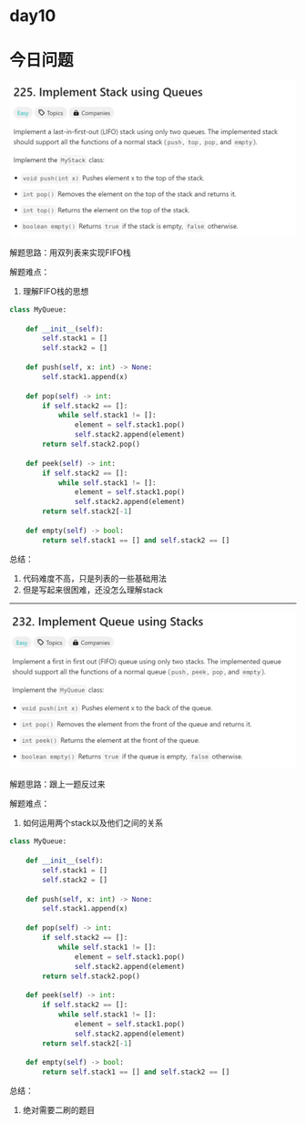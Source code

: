 # day10

# 今日问题

![Untitled](day10-1.png)

解题思路：用双列表来实现FIFO栈

解题难点：

1. 理解FIFO栈的思想

```python
class MyQueue:

    def __init__(self):
        self.stack1 = []
        self.stack2 = []

    def push(self, x: int) -> None:
        self.stack1.append(x)

    def pop(self) -> int:
        if self.stack2 == []:
            while self.stack1 != []:
                element = self.stack1.pop()
                self.stack2.append(element)
        return self.stack2.pop()

    def peek(self) -> int:
        if self.stack2 == []:
            while self.stack1 != []:
                element = self.stack1.pop()
                self.stack2.append(element)
        return self.stack2[-1]

    def empty(self) -> bool:
        return self.stack1 == [] and self.stack2 == []
```

总结：

1. 代码难度不高，只是列表的一些基础用法
2. 但是写起来很困难，还没怎么理解stack

---

![Untitled](day10-2.png)

解题思路：跟上一题反过来

解题难点：

1. 如何运用两个stack以及他们之间的关系

```python
class MyQueue:

    def __init__(self):
        self.stack1 = []
        self.stack2 = []

    def push(self, x: int) -> None:
        self.stack1.append(x)

    def pop(self) -> int:
        if self.stack2 == []:
            while self.stack1 != []:
                element = self.stack1.pop()
                self.stack2.append(element)
        return self.stack2.pop()

    def peek(self) -> int:
        if self.stack2 == []:
            while self.stack1 != []:
                element = self.stack1.pop()
                self.stack2.append(element)
        return self.stack2[-1]

    def empty(self) -> bool:
        return self.stack1 == [] and self.stack2 == []
```

总结：

1. 绝对需要二刷的题目
